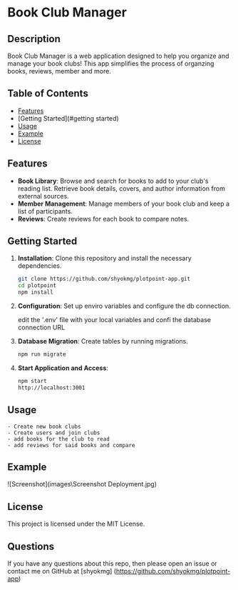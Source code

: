 # Book Club Manager

## Description

Book Club Manager is a web application designed to help you organize and manage your book clubs! This app simplifies the process of organzing books, reviews, member and more.

## Table of Contents

- [Features](#features)
- [Getting Started](#getting started)
- [Usage](#usage)
- [Example](#example)
- [License](#license)

## Features

- **Book Library**: Browse and search for books to add to your club's reading list. Retrieve book details, covers, and author information from external sources.
- **Member Management**: Manage members of your book club and keep a list of participants.
- **Reviews**: Create reviews for each book to compare notes.

## Getting Started

1. **Installation**: Clone this repository and install the necessary dependencies.

   ```bash
   git clone https://github.com/shyokmg/plotpoint-app.git
   cd plotpoint
   npm install
   ```

2. **Configuration**: Set up enviro variables and configure the db connection.

    edit the '.env' file with your local variables and confi the database connection URL

3. **Database Migration**: Create tables by running migrations.

    ```bash
   npm run migrate
   ```
4. **Start Application and Access**: 

    ```bash
    npm start
    http://localhost:3001
    ```

## Usage

    - Create new book clubs
    - Create users and join clubs
    - add books for the club to read
    - add reviews for said books and compare

## Example
![Screenshot](images\Screenshot Deployment.jpg)

## License
This project is licensed under the MIT License.

## Questions
If you have any questions about this repo, then please open an issue or contact me on GitHub at [shyokmg] (https://github.com/shyokmg/plotpoint-app) 
